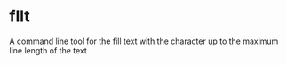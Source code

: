 # fllt
A command line tool for the fill text with the character up to the maximum line length of the text 

